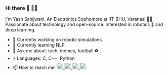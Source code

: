 ### Hi there 👋 :man_technologist:

I'm Yash Sahijwani. An Electronics Sophomore at IIT-BHU, Varanasi :student:. Passionate about technology and open-source. Interested in robotics :robot: and deep learning.   

- 🔭 Currently working on robotic simulations.
- 🌱 Currently learning NLP.
- 💬 Ask me about: tech, memes, football :soccer:
- ⚡ Languages: C, C++, Python 
- 📫 How to reach me: 
  <a href="https://github.com/Terabyte17">
    <img src="https://github.com/Terabyte17/Terabyte17/blob/master/social/github.png" width="20px;">
  </a>
  <a href="https://www.linkedin.com/in/yash-sahijwani-b36aa3149/">
    <img src="https://github.com/Terabyte17/Terabyte17/blob/master/social/linkedin.svg" width="20px;">
  </a>
  <a href="https://twitter.com/terabyte_17">
    <img src="https://github.com/Terabyte17/Terabyte17/blob/master/social/twitter.svg" width="20px;">
  </a>
  <a href="https://www.instagram.com/yash_sahijwani/">
    <img src="https://github.com/Terabyte17/Terabyte17/blob/master/social/instagram.svg" width="20px;">
  </a>
